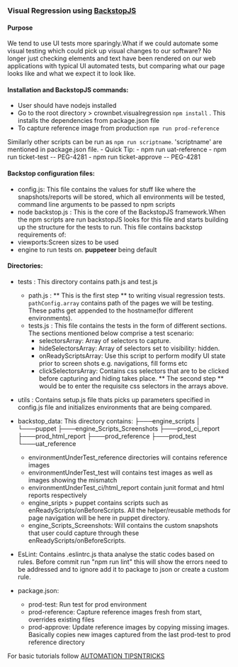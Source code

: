 ### **Visual Regression using** [BackstopJS](https://github.com/garris/BackstopJS)

#### Purpose
We tend to use UI tests more sparingly.What if we could automate some visual testing which could pick up visual changes to our software? No longer just checking elements and text have been rendered on our web applications with typical UI automated tests, but comparing what our page looks like and what we expect it to look like.

#### Installation and BackstopJS commands:
- User should have nodejs installed
- Go to the root directory > crownbet.visualregression  `npm install` . This installs the dependencies from package.json file
- To capture reference image from production `npm run prod-reference`

Similarly other scripts can be run as `npm run scriptname`. 'scriptname' are mentioned in package.json file.
    - Quick Tip:
        - npm run uat-reference
        - npm run ticket-test -- PEG-4281
        - npm run ticket-approve -- PEG-4281

#### Backstop configuration files:
- config.js: This file contains the values for stuff like where the snapshots/reports will be stored, which all environments will be tested, command line arguments to be passed to npm scripts
- node backstop.js : This is the core of the BackstopJS framework.When the npm scripts are run backstopJS looks for this file and starts building up the structure for the tests to run. This file contains backstop requirements of:
 - viewports:Screen sizes to be used
 - engine to run tests on. **puppeteer** being default

#### Directories:
- tests : This directory contains path.js and test.js
  - path.js : ** This is the first step ** to writing visual regression tests. `pathConfig.array` contains path of the pages we will be testing. These paths get appended to the  hostname(for different environments).
  - tests.js : This file contains the tests in the form of different sections. The sections mentioned below comprise a test scenario:
    - selectorsArray: Array of selectors to capture.
    - hideSelectorsArray: Array of selectors set to visibility: hidden.
    - onReadyScriptsArray: Use this script to perform modify UI state prior to screen shots e.g. navigations, fill forms etc
    - clickSelectorsArray: Contains css selectors that are to be clicked before capturing and hiding takes place.
    ** The second step ** would be to enter the requisite css selectors in the arrays above.
- utils : Contains setup.js file thats picks up parameters specified in config.js file and initializes environments that are being compared.
- backstop_data: This directory contains:
    ├───engine_scripts
    │   └───puppet
    ├───engine_Scripts_Screenshots
    ├───prod_ci_report
    ├───prod_html_report
    ├───prod_reference
    ├───prod_test
    └───uat_reference

    - environmentUnderTest_reference directories will contains reference images
    - environmentUnderTest_test will contains test images as well as images showing the mismatch
    - environmentUnderTest_ci/html_report contain junit format and html reports respectively
    - engine_sripts > puppet contains scripts such as enReadyScripts/onBeforeScripts. All the helper/reusable methods for page navigation will be here in puppet directory.
    - engine_Scripts_Screenshots: Will contains the custom snapshots that user could capture through these enReadyScripts/onBeforeScripts.
 - EsLint: Contains .eslintrc.js thata analyse the static codes based on rules. Before commit run "npm run lint" this will show the errors need to be addressed and to ignore add it to package to json or create a custom rule.
 - package.json:
    - prod-test: Run test for prod environment
    - prod-reference: Capture reference images fresh from start, overrides existing files
    - prod-approve: Update reference images by copying missing images. Basically copies new images captured from the last prod-test to prod reference directory


For basic tutorials follow [AUTOMATION TIPSNTRICKS](http://automationtipsntricks.blogspot.com/search/label/BackstopJS)
